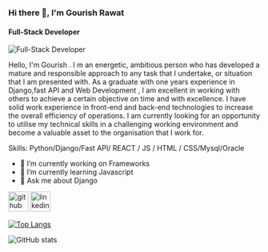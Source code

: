 ### Hi there 👋, I'm Gourish Rawat
#### Full-Stack Developer
![Full-Stack Developer](https://media.licdn.com/dms/image/D5616AQHpN-sQURruKg/profile-displaybackgroundimage-shrink_350_1400/0/1677588596515?e=1684972800&v=beta&t=VqGbQTBmlreQyVxjnY0rBn-1qoc9pO9kxYmfhaCdeEk)

Hello, 
I'm Gourish . I m an energetic, ambitious person who has developed a mature and responsible approach to any task that I undertake, or situation that I am presented with. As a graduate with one years experience in Django,fast API and Web Development , I am excellent in working with others to achieve a certain objective on time and with excellence. I have solid work experience in front-end and back-end technologies to increase the overall efficiency of operations. I am currently looking for an opportunity to utilise my technical skills in a challenging working environment and become a valuable asset to the organisation that I work for.

Skills: Python/Django/Fast API/ REACT / JS / HTML / CSS/Mysql/Oracle

- 🔭 I’m currently working on Frameworks 
- 🌱 I’m currently learning Javascript 
- 💬 Ask me about Django 


[<img src='https://cdn.jsdelivr.net/npm/simple-icons@3.0.1/icons/github.svg' alt='github' height='40'>](https://github.com/gourishrawat)  [<img src='https://cdn.jsdelivr.net/npm/simple-icons@3.0.1/icons/linkedin.svg' alt='linkedin' height='40'>](https://www.linkedin.com/in/gourish-rawat-8001b7268/)  

[![Top Langs](https://github-readme-stats.vercel.app/api/top-langs/?username=gourishrawat)](https://github.com/anuraghazra/github-readme-stats)

![GitHub stats](https://github-readme-stats.vercel.app/api?username=gourishrawat&show_icons=true)  

